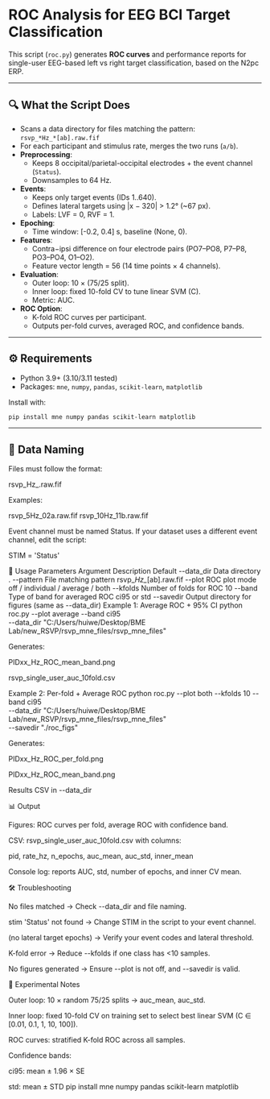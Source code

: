 # ROC Analysis for EEG BCI Target Classification

This script (`roc.py`) generates **ROC curves** and performance reports for single-user EEG-based left vs right target classification, based on the N2pc ERP.

---

## 🔍 What the Script Does
- Scans a data directory for files matching the pattern:  
  `rsvp_*Hz_*[ab].raw.fif`
- For each participant and stimulus rate, merges the two runs (`a/b`).  
- **Preprocessing**:  
  - Keeps 8 occipital/parietal-occipital electrodes + the event channel (`Status`).  
  - Downsamples to 64 Hz.  
- **Events**:  
  - Keeps only target events (IDs 1..640).  
  - Defines lateral targets using |x − 320| > 1.2° (~67 px).  
  - Labels: LVF = 0, RVF = 1.  
- **Epoching**:  
  - Time window: [-0.2, 0.4] s, baseline (None, 0).  
- **Features**:  
  - Contra−ipsi difference on four electrode pairs (PO7–PO8, P7–P8, PO3–PO4, O1–O2).  
  - Feature vector length = 56 (14 time points × 4 channels).  
- **Evaluation**:  
  - Outer loop: 10 × (75/25 split).  
  - Inner loop: fixed 10-fold CV to tune linear SVM (C).  
  - Metric: AUC.  
- **ROC Option**:  
  - K-fold ROC curves per participant.  
  - Outputs per-fold curves, averaged ROC, and confidence bands.

---

## ⚙️ Requirements
- Python 3.9+ (3.10/3.11 tested)  
- Packages: `mne`, `numpy`, `pandas`, `scikit-learn`, `matplotlib`

Install with:
```bash
pip install mne numpy pandas scikit-learn matplotlib
```
---

## 📂 Data Naming

Files must follow the format:

rsvp_<RATE>Hz_<PID><RUN>.raw.fif


Examples:

rsvp_5Hz_02a.raw.fif
rsvp_10Hz_11b.raw.fif


Event channel must be named Status.
If your dataset uses a different event channel, edit the script:

STIM = 'Status'

🚀 Usage
Parameters
Argument	Description	Default
--data_dir	Data directory	.
--pattern	File matching pattern	rsvp_*Hz_*[ab].raw.fif
--plot	ROC plot mode	off / individual / average / both
--kfolds	Number of folds for ROC	10
--band	Type of band for averaged ROC	ci95 or std
--savedir	Output directory for figures	(same as --data_dir)
Example 1: Average ROC + 95% CI
python roc.py --plot average --band ci95 \
  --data_dir "C:/Users/huiwe/Desktop/BME Lab/new_RSVP/rsvp_mne_files/rsvp_mne_files"


Generates:

PIDxx_<rate>Hz_ROC_mean_band.png

rsvp_single_user_auc_10fold.csv

Example 2: Per-fold + Average ROC
python roc.py --plot both --kfolds 10 --band ci95 \
  --data_dir "C:/Users/huiwe/Desktop/BME Lab/new_RSVP/rsvp_mne_files/rsvp_mne_files" \
  --savedir "./roc_figs"


Generates:

PIDxx_<rate>Hz_ROC_per_fold.png

PIDxx_<rate>Hz_ROC_mean_band.png

Results CSV in --data_dir

📊 Output

Figures: ROC curves per fold, average ROC with confidence band.

CSV: rsvp_single_user_auc_10fold.csv with columns:

pid, rate_hz, n_epochs, auc_mean, auc_std, inner_mean


Console log: reports AUC, std, number of epochs, and inner CV mean.

🛠 Troubleshooting

No files matched → Check --data_dir and file naming.

stim 'Status' not found → Change STIM in the script to your event channel.

(no lateral target epochs) → Verify your event codes and lateral threshold.

K-fold error → Reduce --kfolds if one class has <10 samples.

No figures generated → Ensure --plot is not off, and --savedir is valid.

🔬 Experimental Notes

Outer loop: 10 × random 75/25 splits → auc_mean, auc_std.

Inner loop: fixed 10-fold CV on training set to select best linear SVM (C ∈ [0.01, 0.1, 1, 10, 100]).

ROC curves: stratified K-fold ROC across all samples.

Confidence bands:

ci95: mean ± 1.96 × SE

std: mean ± STD
pip install mne numpy pandas scikit-learn matplotlib

